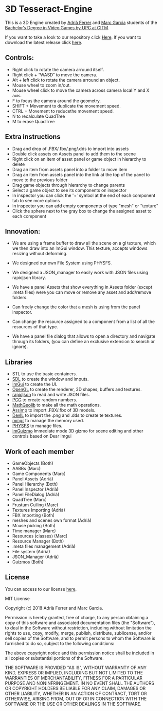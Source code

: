 # 3D Tesseract-Engine

This is a 3D Engine created by [Adrià Ferrer](https://github.com/Adria-F) and [Marc Garcia](https://github.com/MaxitoSama) students of the
 [Bachelor’s Degree in Video Games by UPC at CITM](https://www.citm.upc.edu/ing/estudis/graus-videojocs/).

If you want to take a look to our repository click [Here](https://github.com/Adria-F/Engines).
If you want to download the latest release click [here](https://github.com/Adria-F/Engines/releases/latest).

##  Controls:

* Right click to rotate the camera arround itself.
* Right click + “WASD” to move the camera.
* Alt + left click to rotate the camera arround an object.
* Mouse wheel to zoom in/out.
* Mouse wheel click to move the camera across camera local Y and X axis.
* F to focus the camera around the geometry.
* SHIFT + Movement to duplicate the movement speed.
* CTRL + Movement to reducethe movement speed.
* N to recalculate QuadTree
* M to erase QuadTree

## Extra instructions

* Drag and drop of .FBX/.fbx/.png/.dds to import into assets
* Double click assets on Assets panel to add them to the scene
* Right click on an item of asset panel or game object in hierarchy to delete
* Drag an item from assets panel into a folder to move item
* Drag an item from assets panel into the link at the top of the panel to move to the previous folder
* Drag game objects through hierarchy to change parents
* Select a game object to see its components on inspector
* In inspector you can click the '+' symbol at the end of each component tab to see more options
* In inspector you can add empty components of type "mesh" or "texture"
* Click the sphere next to the gray box to change the assigned asset to each component

## Innovation:

* We are using a frame buffer to draw all the scene on a gl texture, which we then draw into an ImGui window.
This texture, accepts windows resizing without deforming.

* We designed our own File System using PHYSFS.

* We designed a JSON_manager to easily work with JSON files using rapidjson library.

* We have a panel Assets that show everything in Assets folder (except .meta files) were you can move or remove any asset and add/remove folders.

* Can freely change the color that a mesh is using from the panel inspector.

* Can change the resource assigned to a component from a list of all the resources of that type.

* We have a panel file dialog that allows to open a directory and navigate through its folders, (you can define an exclusive extension to search or ignore).

## Libraries

* STL to use the basic containers.
* [SDL](https://www.libsdl.org/index.php) to create the window and imputs.
* [ImGui](https://github.com/ocornut/imgui) to create the UI.
* [OpenGL](https://www.opengl.org/) to create the renderer, 3D shapes, buffers and textures.
* [rapidjson](https://github.com/Tencent/rapidjson) to read and write JSON files.
* [PCG](http://www.pcg-random.org/download.html) to create random numbers.
* [MathGeolib](https://github.com/juj/MathGeoLib) to make all the math operations.
* [Assimp](http://www.assimp.org/) to import .FBX/.fbx of 3D models.
* [DevIL](http://openil.sourceforge.net/) to import the .png and .dds to create te textures.
* [mmgr](http://www.flipcode.com/archives/Presenting_A_Memory_Manager.shtml) to manage the memory used.
* [PHYSFS](https://icculus.org/physfs/) to manage files.
* [ImGuizmo](https://github.com/CedricGuillemet/ImGuizmo) Immediate mode 3D gizmo for scene editing and other controls based on Dear Imgui

## Work of each member

* GameObjects (Both)
* AABBs (Marc)
* Game Components (Marc)
* Panel Assets (Adrià)
* Panel Hierarchy (Both)
* Panel Inspector (Adrià)
* Panel FileDialog (Adrià)
* QuadTree (Marc)
* Frustum Culling (Marc)
* Textures Importing (Adrià)
* FBX importing (Both)
* meshes and scenes own format (Adrià)
* Mouse picking (Both)
* Time manager (Marc)
* Resources (classes) (Marc)
* Resource Manager (Both)
* .meta files management (Adrià)
* File system (Adrià)
* JSON_Manager (Adrià)
* Guizmos (Both)

## License

You can access to our license [here]().

MIT License

Copyright (c) 2018 Adrià Ferrer and Marc Garcia.

Permission is hereby granted, free of charge, to any person obtaining a copy
of this software and associated documentation files (the "Software"), to deal
in the Software without restriction, including without limitation the rights
to use, copy, modify, merge, publish, distribute, sublicense, and/or sell
copies of the Software, and to permit persons to whom the Software is
furnished to do so, subject to the following conditions:

The above copyright notice and this permission notice shall be included in all
copies or substantial portions of the Software.

THE SOFTWARE IS PROVIDED "AS IS", WITHOUT WARRANTY OF ANY KIND, EXPRESS OR
IMPLIED, INCLUDING BUT NOT LIMITED TO THE WARRANTIES OF MERCHANTABILITY,
FITNESS FOR A PARTICULAR PURPOSE AND NONINFRINGEMENT. IN NO EVENT SHALL THE
AUTHORS OR COPYRIGHT HOLDERS BE LIABLE FOR ANY CLAIM, DAMAGES OR OTHER
LIABILITY, WHETHER IN AN ACTION OF CONTRACT, TORT OR OTHERWISE, ARISING FROM,
OUT OF OR IN CONNECTION WITH THE SOFTWARE OR THE USE OR OTHER DEALINGS IN THE
SOFTWARE.

